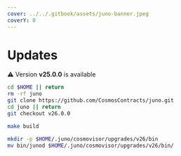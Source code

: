 ```yaml
---
cover: ../../.gitbook/assets/juno-banner.jpeg
coverY: 0
---
```


# Updates

⚠️ Version **v25.0.0** is available

```bash
cd $HOME || return
rm -rf juno
git clone https://github.com/CosmosContracts/juno.git
cd juno || return
git checkout v26.0.0

make build

mkdir -p $HOME/.juno/cosmovisor/upgrades/v26/bin
mv bin/junod $HOME/.juno/cosmovisor/upgrades/v26/bin/
```
